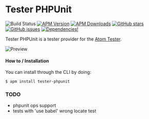 # Tester PHPUnit

![Build Status](https://travis-ci.org/yacut/tester-phpunit.svg)
[![APM Version](https://img.shields.io/apm/v/tester-phpunit.svg)](https://atom.io/packages/tester-phpunit)
[![APM Downloads](https://img.shields.io/apm/dm/tester-phpunit.svg)](https://atom.io/packages/tester-phpunit)
[![GitHub stars](https://img.shields.io/github/stars/yacut/tester-phpunit.svg)](https://github.com/yacut/tester-phpunit/stargazers)
[![GitHub issues](https://img.shields.io/github/issues/yacut/tester-phpunit.svg)](https://github.com/yacut/tester-phpunit/issues)
[![Dependencies!](https://img.shields.io/david/yacut/tester-phpunit.svg)](https://david-dm.org/yacut/tester-phpunit)

Tester PHPUnit is a tester provider for the [Atom Tester](https://atom.io/packages/tester).

![Preview](https://raw.githubusercontent.com/yacut/tester-phpunit/master/preview.gif)

#### How to / Installation

You can install through the CLI by doing:

```
$ apm install tester-phpunit
```

### TODO

- phpunit ops support
- tests with 'use babel' wrong locate test
